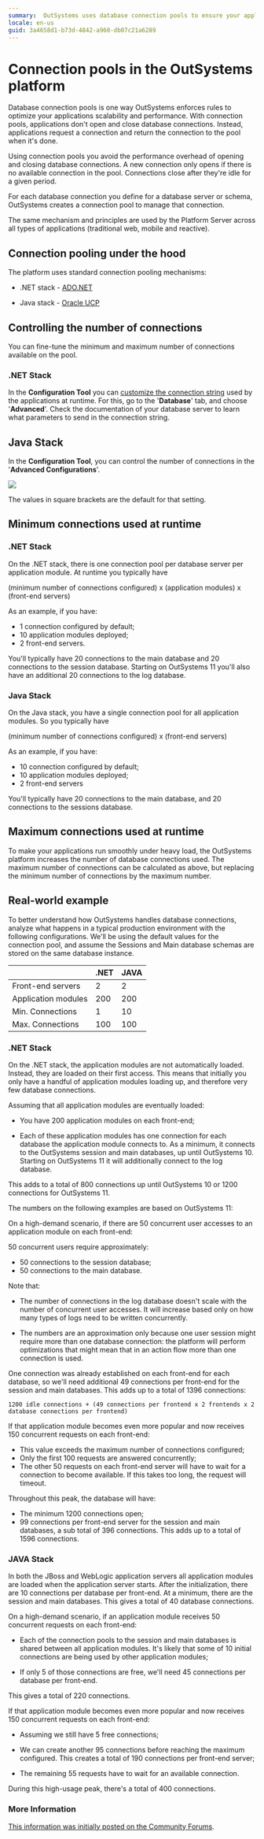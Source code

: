 ```yaml
---
summary:  OutSystems uses database connection pools to ensure your applications perform well as they scale. Read more to learn how the OutSystems platform uses  connection pools.
locale: en-us
guid: 3a4658d1-b73d-4842-a960-db07c21a6289
---
```


# Connection pools in the OutSystems platform

Database connection pools is one way OutSystems enforces rules to optimize your applications scalability and performance. With connection pools, applications don't open and close database connections. Instead, applications request a connection and return the connection to the pool when it's done.

Using connection pools you avoid the performance overhead of opening and closing database connections. A  new connection only opens if there is no available connection in the pool. Connections close after they're idle for a given period.

For each database connection you define for a database server or schema, OutSystems creates a connection pool to manage that connection.

The same mechanism and principles are used by the Platform Server across all types of applications (traditional web, mobile and reactive).

## Connection pooling under the hood

The platform uses standard connection pooling mechanisms:

* .NET stack - [ADO.NET](https://msdn.microsoft.com/en-us/library/8xx3tyca(v=vs.100).aspx)

* Java stack - [Oracle UCP](http://docs.oracle.com/cd/B28359_01/java.111/e10788/intro.htm#BABHFGCA)

## Controlling the number of connections

You can fine-tune the minimum and maximum number of connections available on the pool.

### .NET Stack

In the **Configuration Tool** you can [customize the connection string](https://success.outsystems.com/Documentation/11/Reference/Configuration_Tool/Platform_Tab/Platform_Tab_in_Azure_SQL_Database_%2F%2F_SQL_Server_database) used by the applications at runtime. For this, go to the '**Database**' tab, and choose '**Advanced**'. Check the documentation of your database server to learn what parameters to send in the connection string.

## Java Stack

In the **Configuration Tool**, you can control the number of connections in the '**Advanced Configurations**'.

![ ](images/connection-pools_0.png)

The values in square brackets are the default for that setting.

## Minimum connections used at runtime

### .NET Stack

On the .NET stack, there is one connection pool per database server per application module. At runtime you typically have

(minimum number of connections configured) x (application modules) x (front-end servers)

As an example, if you have:

* 1 connection configured by default;
* 10 application modules deployed;
* 2 front-end servers.

You'll typically have 20 connections to the main database and 20 connections to the session database. Starting on OutSystems 11 you'll also have an additional 20 connections to the log database.

### Java Stack

On the Java stack, you have a single connection pool for all application modules. So you typically have

(minimum number of connections configured) x (front-end servers)

As an example, if you have:

* 10 connection configured by default;
* 10 application modules deployed;
* 2 front-end servers

You'll typically have 20 connections to the main database, and 20 connections to the sessions database.

## Maximum connections used at runtime

To make your applications run smoothly under heavy load, the OutSystems platform increases the number of database connections used. The maximum number of connections can be calculated as above, but replacing the minimum number of connections by the maximum number.

## Real-world example

To better understand how OutSystems handles database connections, analyze what happens in a typical production environment with the following configurations. We'll be using the default values for the connection pool, and assume the Sessions and Main database schemas are stored on the same database instance.

|                     | .NET | JAVA |
|---------------------|------|------|
| Front-end servers   | 2    | 2    |
| Application modules | 200  | 200  |
| Min. Connections    | 1    | 10   |
| Max. Connections    | 100  | 100  |

### .NET Stack

On the .NET stack, the application modules are not automatically loaded. Instead, they are loaded on their first access. This means that initially you only have a handful of application modules loading up, and therefore very few database connections.

Assuming that all application modules are eventually loaded:

* You have 200 application modules on each front-end;

* Each of these application modules has one connection for each database the application module connects to. As a minimum, it connects to the OutSystems session and main databases, up until OutSystems 10. Starting on OutSystems 11 it will additionally connect to the log database.

This adds to a total of 800 connections up until OutSystems 10 or 1200 connections for OutSystems 11.

<div class="info" markdown="1">

The numbers on the following examples are based on OutSystems 11:

On a high-demand scenario, if there are 50 concurrent user accesses to an application module on each front-end:

50 concurrent users require approximately:

* 50 connections to the session database;
* 50 connections to the main database.

</div>

<div class="info" markdown="1">

Note that:

* The number of connections in the log database doesn't scale with the number of concurrent user accesses. It will increase based only on how many types of logs need to be written concurrently.

* The numbers are an approximation only because one user session might require more than one database connection: the platform will perform optimizations that might mean that in an action flow more than one connection is used.

</div>

One connection was already established on each front-end for each database, so we'll need additional 49 connections per front-end for the session and main databases. This adds up to a total of 1396 connections:

``1200 idle connections + (49 connections per frontend x 2 frontends x 2 database connections per frontend)``

If that application module becomes even more popular and now receives 150 concurrent requests on each front-end:

* This value exceeds the maximum number of connections configured;
* Only the first 100 requests are answered concurrently;
* The other 50 requests on each front-end server will have to wait for a connection to become available. If this takes too long, the request will timeout.

Throughout this peak, the database will have:

* The minimum 1200 connections open;
* 99 connections per front-end server for the session and main databases, a sub total of 396 connections.
This adds up to a total of 1596 connections.

### JAVA Stack

In both the JBoss and WebLogic application servers all application modules are loaded when the application server starts. After the initialization, there are 10 connections per database per front-end. At a minimum, there are the session and main databases. This gives a total of 40 database connections.

On a high-demand scenario, if an application module receives 50 concurrent requests on each front-end:

* Each of the connection pools to the session and main databases is shared between all application modules. It's likely that some of 10 initial connections are being used by other application modules;

* If only 5 of those connections are free, we'll need 45 connections per database per front-end.

This gives a total of 220 connections.

If that application module becomes even more popular and now receives 150 concurrent requests on each front-end:

* Assuming we still have 5 free connections;

* We can create another 95 connections before reaching the maximum configured. This creates a total of 190 connections per front-end server;

* The remaining 55 requests have to wait for an available connection.

During this high-usage peak, there's a total of 400 connections.

### More Information

[This information was initially posted on the Community Forums](https://www.outsystems.com/forums/discussion/15171//).
